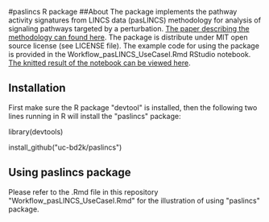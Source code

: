#paslincs R package
##About
The package implements the pathway activity signatures from LINCS data (pasLINCS) methodology for analysis of signaling pathways targeted by a perturbation. [The paper describing the methodology can found here](https://www.biorxiv.org/content/10.1101/705228v2). The package is distribute under MIT open source license (see LICENSE file). The example code for using the package is provided in the Workflow_pasLINCS_UseCaseI.Rmd RStudio notebook. [The knitted result of the notebook can be viewed here](http://uc-bd2k.github.io/paslincs/Workflow_pasLINCS_UseCaseI.html).  


## Installation
First make sure the R package "devtool" is installed, then the following two lines running in R will install the "paslincs" package: 

library(devtools)

install_github("uc-bd2k/paslincs")


## Using paslincs package
Please refer to the .Rmd file in this repository "Workflow_pasLINCS_UseCaseI.Rmd" for the illustration of using "paslincs" package.
